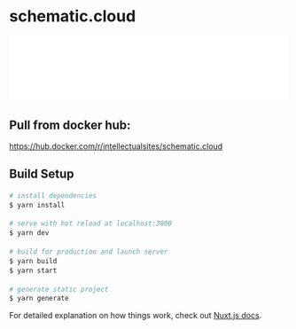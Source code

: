 # schematic.cloud
![schematic.cloud](assets/img/logo.svg)

## Pull from docker hub:

https://hub.docker.com/r/intellectualsites/schematic.cloud

## Build Setup

```bash
# install dependencies
$ yarn install

# serve with hot reload at localhost:3000
$ yarn dev

# build for production and launch server
$ yarn build
$ yarn start

# generate static project
$ yarn generate
```

For detailed explanation on how things work, check out [Nuxt.js docs](https://nuxtjs.org).
